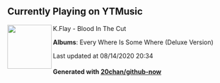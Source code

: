 ## Currently Playing on YTMusic

[<img align="left" width="100" src="https://lh3.googleusercontent.com/9x8NO8xsn6YMmMNiZyWE_1Ybyq86IYi99POqsHrNIOp7d_5aUu1X9eVssD2zIbTxk22d0X9iw2WTHdYY">](https://music.youtube.com/channel/UChTOXkDhGJ0JftnfMWjpCCg)

K.Flay - Blood In The Cut

**Albums**: Every Where Is Some Where (Deluxe Version)

Last updated at 08/14/2020 20:34

#### Generated with [20chan/github-now](https://github.com/20chan/github-now)


<!--
**20chan/20chan** is a ✨ _special_ ✨ repository because its `README.md` (this file) appears on your GitHub profile.

Here are some ideas to get you started:

- 🔭 I’m currently working on ...
- 🌱 I’m currently learning ...
- 👯 I’m looking to collaborate on ...
- 🤔 I’m looking for help with ...
- 💬 Ask me about ...
- 📫 How to reach me: ...
- 😄 Pronouns: ...
- ⚡ Fun fact: ...
-->
